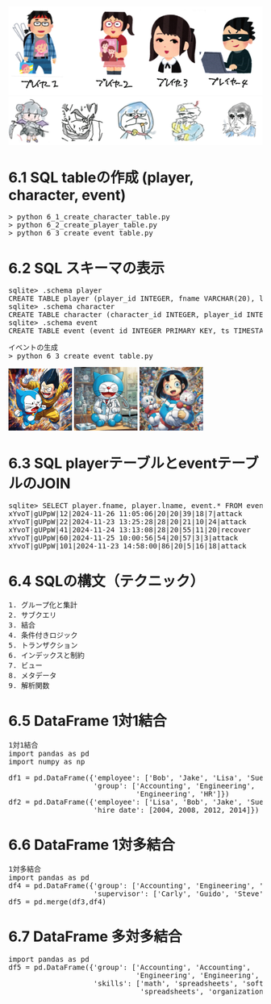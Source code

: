 <img src="players.png">
<img src="characters.png">

# 6.1 SQL tableの作成 (player, character, event)
<pre>
> python 6_1_create_character_table.py
> python 6_2_create_player_table.py
> python 6_3_create_event_table.py
</pre>
  
# 6.2 SQL スキーマの表示

<pre>
sqlite> .schema player
CREATE TABLE player (player_id INTEGER, fname VARCHAR(20), lname VARCHAR(20), points INTEGER, rank VARCHAR(20));
sqlite> .schema character
CREATE TABLE character (character_id INTEGER, player_id INTEGER, character_name VARCHAR(20), HP INTERGER, MP INTEGER, EXP INTEGER);
sqlite> .schema event
CREATE TABLE event (event_id INTEGER PRIMARY KEY, ts TIMESTAMP, character_id INTEGER, player_id INTEGER, character_id_dst INTEGER, player_id_dst INTEGER, action_type VARCHAR(20), action_value INTEGER);
</pre>

<pre>
イベントの生成
> python 6_3_create_event_table.py
</pre>
<img src="dora_begi.png" width=25%>
<img src="dora2.png" width=25%>
<img src="dora3.png" width=25%>
  
# 6.3 SQL playerテーブルとeventテーブルのJOIN

<pre>
sqlite> SELECT player.fname, player.lname, event.* FROM event JOIN player ON event.player_id = player.player_id WHERE event.player_id = 20 LIMIT 5;
xYvoT|gUPpW|12|2024-11-26 11:05:06|20|20|39|18|7|attack
xYvoT|gUPpW|22|2024-11-23 13:25:28|28|20|21|10|24|attack
xYvoT|gUPpW|41|2024-11-24 13:13:08|28|20|55|11|20|recover
xYvoT|gUPpW|60|2024-11-25 10:00:56|54|20|57|3|3|attack
xYvoT|gUPpW|101|2024-11-23 14:58:00|86|20|5|16|18|attack
</pre>

# 6.4 SQLの構文（テクニック）

<pre>
1. グループ化と集計
2. サブクエリ
3. 結合
4. 条件付きロジック
5. トランザクション
6. インデックスと制約
7. ビュー
8. メタデータ
9. 解析関数
</pre>

# 6.5 DataFrame 1対1結合

<pre>
1対1結合
import pandas as pd
import numpy as np

df1 = pd.DataFrame({'employee': ['Bob', 'Jake', 'Lisa', 'Sue'],
                    'group': ['Accounting', 'Engineering',
                              'Engineering', 'HR']})
df2 = pd.DataFrame({'employee': ['Lisa', 'Bob', 'Jake', 'Sue'],
                    'hire_date': [2004, 2008, 2012, 2014]})
</pre>

# 6.6 DataFrame 1対多結合

<pre>
1対多結合
import pandas as pd
df4 = pd.DataFrame({'group': ['Accounting', 'Engineering', 'HR'],
                    'supervisor': ['Carly', 'Guido', 'Steve']})
df5 = pd.merge(df3,df4)
</pre>

# 6.7 DataFrame 多対多結合

<pre>
import pandas as pd
df5 = pd.DataFrame({'group': ['Accounting', 'Accounting',
                              'Engineering', 'Engineering', 'HR', 'HR'],
                    'skills': ['math', 'spreadsheets', 'software', 'math',
                               'spreadsheets', 'organization']}
</pre>
